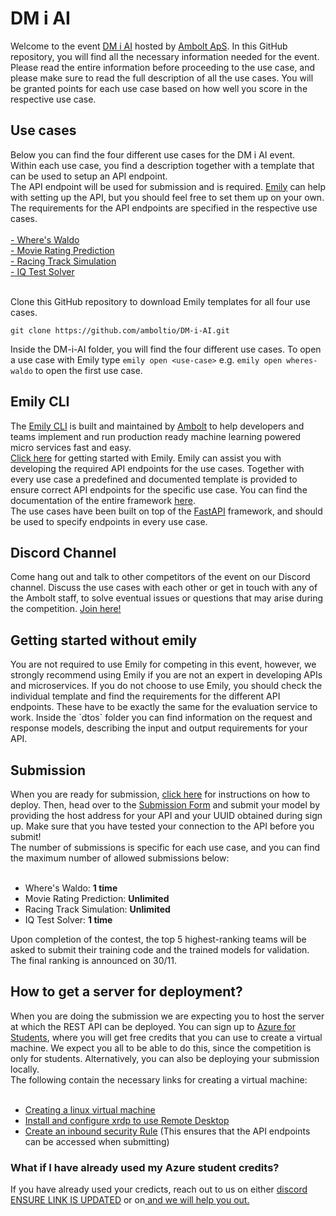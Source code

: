 # DM i AI
Welcome to the event <a href="https://dmiai.dk/">DM i AI</a> hosted by <a href="https://ambolt.io/">Ambolt ApS</a>.
In this GitHub repository, you will find all the necessary information needed for the event. Please read the entire information before proceeding to the use case, and please make sure to read the full description of all the use cases. You will be granted points for each use case based on how well you score in the respective use case.


<h2>Use cases</h2>
Below you can find the four different use cases for the  DM i AI event. <br>
Within each use case, you find a description together with a template that can be used to setup an API endpoint. <br> 
The API endpoint will be used for submission and is required. <a href="https://github.com/amboltio/emily-cli">Emily</a> can help with setting up the API, but you should feel free to set them up on your own. The requirements for the API endpoints are specified in the respective use cases. <br> <br>
<a href="https://github.com/amboltio/DM-i-AI/tree/main/wheres-waldo">- Where's Waldo</a> <br>
<a href="https://github.com/amboltio/DM-i-AI/tree/main/movie-reviews">- Movie Rating Prediction</a> <br>
<a href="https://github.com/amboltio/DM-i-AI/tree/main/racing-game">- Racing Track Simulation</a> <br>
<a href="https://github.com/amboltio/DM-i-AI/tree/main/iq-test">- IQ Test Solver</a> <br> <br>

Clone this GitHub repository to download Emily templates for all four use cases.
```
git clone https://github.com/amboltio/DM-i-AI.git
```
Inside the DM-i-AI folder, you will find the four different use cases. To open a use case with Emily type `emily open <use-case>` e.g. `emily open wheres-waldo` to open the first use case.

<h2>Emily CLI</h2>
The <a href="https://ambolt.io/emily-ai/">Emily CLI</a> is built and maintained by <a href="https://ambolt.io/">Ambolt</a> to help developers and teams implement and run production ready machine learning powered micro services fast and easy. <br>
<a href="https://github.com/amboltio/emily-cli/wiki">Click here</a> for getting started with Emily. Emily can assist you with developing the required API endpoints for the use cases. Together with every use case a predefined and documented template is provided to ensure correct API endpoints for the specific use case. You can find the documentation of the entire framework <a href="https://amboltio.github.io/emily-cli-documentation-client/">here</a>. <br>
The use cases have been built on top of the <a href="https://fastapi.tiangolo.com/">FastAPI</a> framework, and should be used to specify endpoints in every use case.

<h2>Discord Channel</h2>
Come hang out and talk to other competitors of the event on our Discord channel. Discuss the use cases with each other or get in touch with any of the Ambolt staff, to solve eventual issues or questions that may arise during the competition. <a href="https://discord.gg/R9cvaZyzdu">Join here!</a> <br>

<h2>Getting started without emily</h2>
You are not required to use Emily for competing in this event, however, we strongly recommend using Emily if you are not an expert in developing APIs and microservices. If you do not choose to use Emily, you should check the individual template and find the requirements for the different API endpoints. These have to be exactly the same for the evaluation service to work. Inside the `dtos` folder you can find information on the request and response models, describing the input and output requirements for your API. 

<h2>Submission</h2>
When you are ready for submission, <a href="https://amboltio.github.io/emily-intro/deploy/">click here</a> for instructions on how to deploy. Then, head over to the <a href="https://amboltio.github.io/DM-i-AI-client/#/submit">Submission Form</a> and submit your model by providing the host address for your API and your UUID obtained during sign up. Make sure that you have tested your connection to the API before you submit!<br>
The number of submissions is specific for each use case, and you can find the maximum number of allowed submissions below: <br> <br>

* Where's Waldo: **1 time** <br>
* Movie Rating Prediction: **Unlimited** <br>
* Racing Track Simulation: **Unlimited** <br>
* IQ Test Solver: **1 time** <br>

Upon completion of the contest, the top 5 highest-ranking teams will be asked to submit their training code and the trained models for validation. The final ranking is announced on 30/11. 

<h2>How to get a server for deployment?</h2>
When you are doing the submission we are expecting you to host the server at which the REST API can be deployed. You can sign up to <a href="https://azure.microsoft.com/da-dk/free/students/">Azure for Students</a>, where you will get free credits that you can use to create a virtual machine. We expect you all to be able to do this, since the competition is only for students. Alternatively, you can also be deploying your submission locally. <br> 
The following contain the necessary links for creating a virtual machine: <br> <br>

* <a href="https://docs.microsoft.com/en-us/azure/virtual-machines/linux/quick-create-portal">Creating a linux virtual machine</a> <br>
* <a href="https://docs.microsoft.com/en-us/azure/virtual-machines/linux/use-remote-desktop">Install and configure xrdp to use Remote Desktop</a> <br>
* <a href="https://docs.microsoft.com/en-us/azure/virtual-machines/windows/nsg-quickstart-portal#create-an-inbound-security-rule">Create an inbound security Rule</a> (This ensures that the API endpoints can be accessed when submitting)<br>


<h3>What if I have already used my Azure student credits?</h3>
If you have already used your credicts, reach out to us on either <a href="https://discord.gg/R9cvaZyzdu">discord ENSURE LINK IS UPDATED</a> or on<a href="provideamailhere@ambolt.io"> and we will help you out.<br>
